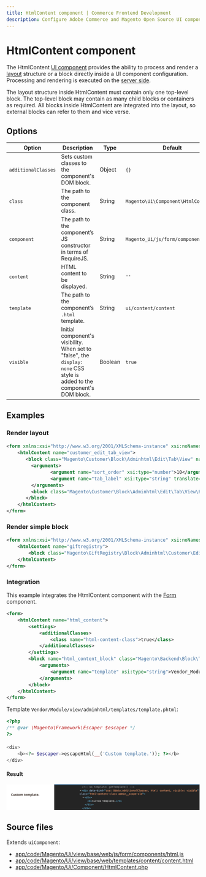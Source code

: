 ```yaml
---
title: HtmlContent component | Commerce Frontend Development
description: Configure Adobe Commerce and Magento Open Source UI components and integrate them with other components.
---
```


# HtmlContent component

The HtmlContent [UI component](https://glossary.magento.com/ui-component) provides the ability to process and render a [layout](https://glossary.magento.com/layout) structure or a block directly inside a UI component configuration. Processing and rendering is executed on the [server side](https://glossary.magento.com/server-side).

The layout structure inside HtmlContent must contain only one top-level block. The top-level block may contain as many child blocks or containers as required.
All blocks inside HtmlContent are integrated into the layout, so external blocks can refer to them and vice verse.

## Options

| Option | Description | Type | Default |
| --- | --- | --- | --- |
| `additionalClasses` | Sets custom classes to the component's DOM block. | Object | `{}` |
| `class` | The path to the component class. | String | `Magento\Ui\Component\HtmlContent` |
| `component` | The path to the component’s JS constructor in terms of RequireJS. | String | `Magento_Ui/js/form/components/html` |
| `content` | HTML content to be displayed. | String | `''` |
| `template` | The path to the component’s `.html` template. | String | `ui/content/content` |
| `visible` | Initial component's visibility. When set to "false", the `display: none` CSS style is added to the component's DOM block. | Boolean | `true` |

## Examples

### Render layout

```xml
<form xmlns:xsi="http://www.w3.org/2001/XMLSchema-instance" xsi:noNamespaceSchemaLocation="urn:magento:module:Magento_Ui:etc/ui_configuration.xsd">
    <htmlContent name="customer_edit_tab_view">
       <block class="Magento\Customer\Block\Adminhtml\Edit\Tab\View" name="customer_edit_tab_view" template="Magento_Customer::tab/view.phtml">
         <arguments>
                <argument name="sort_order" xsi:type="number">10</argument>
                <argument name="tab_label" xsi:type="string" translate="true">Customer View</argument>
         </arguments>
         <block class="Magento\Customer\Block\Adminhtml\Edit\Tab\View\PersonalInfo" name="personal_info" template="Magento_Customer::tab/view/personal_info.phtml"/>
       </block>
    </htmlContent>
</form>
```

### Render simple block

```xml
<form xmlns:xsi="http://www.w3.org/2001/XMLSchema-instance" xsi:noNamespaceSchemaLocation="urn:magento:module:Magento_Ui:etc/ui_configuration.xsd">
    <htmlContent name="giftregistry">
        <block class="Magento\GiftRegistry\Block\Adminhtml\Customer\Edit\Tab\Giftregistry" name="giftregistry"/>
    </htmlContent>
</form>
```

### Integration

This example integrates the HtmlContent component with the [Form](form.md) component.

```xml
<form>
    <htmlContent name="html_content">
        <settings>
            <additionalClasses>
                <class name="html-content-class">true</class>
            </additionalClasses>
        </settings>
        <block name="html_content_block" class="Magento\Backend\Block\Template">
            <arguments>
                <argument name="template" xsi:type="string">Vendor_Module::template.phtml</argument>
            </arguments>
        </block>
    </htmlContent>
</form>
```

Template `Vendor/Module/view/adminhtml/templates/template.phtml`:

```php
<?php
/** @var \Magento\Framework\Escaper $escaper */
?>

<div>
    <b><?= $escaper->escapeHtml(__('Custom template.')); ?></b>
</div>
```

#### Result

![HtmlContent Component example](../_images/ui-components/ui-htmlcontent-result.png)

## Source files

Extends `uiComponent`:

-  [app/code/Magento/Ui/view/base/web/js/form/components/html.js](https://github.com/magento/magento2/blob/2.4/app/code/Magento/Ui/view/base/web/js/form/components/html.js)
-  [app/code/Magento/Ui/view/base/web/templates/content/content.html](https://github.com/magento/magento2/blob/2.4/app/code/Magento/Ui/view/base/web/templates/content/content.html)
-  [app/code/Magento/Ui/Component/HtmlContent.php](https://github.com/magento/magento2/blob/2.4/app/code/Magento/Ui/Component/HtmlContent.php)
